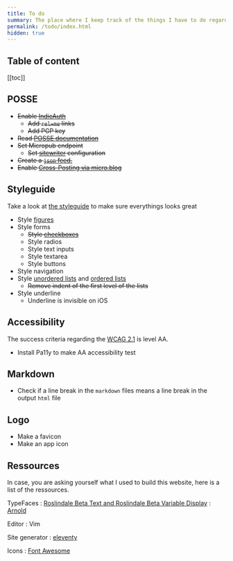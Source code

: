 ```yaml
---
title: To do
summary: The place where I keep track of the things I have to do regarding the development of this website
permalink: /todo/index.html
hidden: true
---
```


## Table of content
[[toc]]

## POSSE

- <del>Enable [IndieAuth](https://indieauth.com/)</del>
    - <del>Add `rel=me` links</del>
    - <del>Add PGP key</del>
- <del>Read [POSSE documentation](https://indieweb.org/POSSE)</del>
- <del>Set Micropub endpoint </del>
    - <del>Set [sitewriter](http://sitewriter.net/) configuration</del>
- <del>Create a [`json` feed.](/feed.json)</del>
- <del>Enable [Cross-Posting via micro.blog](https://help.micro.blog/2016/cross-posting-twitter/)

## Styleguide

Take a look at [the styleguide](/styleguide) to make sure everythings looks great

- Style [figures](/styleguide#figures)
- Style forms
    - <del>Style [checkboxes](/styleguide#checkbox)</del>
    - Style radios
    - Style text inputs
    - Style textarea
    - Style buttons
- Style navigation
- Style [unordered lists](/styleguide#unordered-list) and [ordered lists](/styleguide#ordered-list)
    - <del datetime="2019-02-27 13:15:21">Remove indent of the first level of the lists</del>
- Style underline
    - Underline is invisible on iOS

## Accessibility

The success criteria regarding the [WCAG 2.1](https://www.w3.org/TR/WCAG21/) is level AA.

- Install Pa11y to make AA accessibility test

## Markdown

- Check if a line break in the `markdown` files means a line break in the output `html` file

## Logo

- Make a favicon
- Make an app icon

## Ressources

In case, you are asking yourself what I used to build this website, here is a list of the ressources.

TypeFaces
: [Roslindale Beta Text and Roslindale Beta Variable Display](https://djr.com/roslindale/)
: [Arnold](https://www.futurefonts.xyz/rudiger/arnold)

Editor
: Vim

Site generator
: [eleventy](https://11ty.io)

Icons
: [Font Awesome](https://fontawesome.com/)

